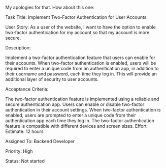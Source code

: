 My apologies for that. How about this one:

Task Title: Implement Two-Factor Authentication for User Accounts

User Story: As a user of the website, I want to have the option to enable two-factor authentication for my account so that my account is more secure.

Description:

Implement a two-factor authentication feature that users can enable for their accounts. When two-factor authentication is enabled, users will be required to enter a unique code from an authentication app, in addition to their username and password, each time they log in. This will provide an additional layer of security to user accounts.

Acceptance Criteria:

The two-factor authentication feature is implemented using a reliable and secure authentication app.
Users can enable or disable two-factor authentication in their account settings.
When two-factor authentication is enabled, users are prompted to enter a unique code from their authentication app each time they log in.
The two-factor authentication feature is compatible with different devices and screen sizes.
Effort Estimate: 12 hours

Assigned To: Backend Developer

Priority: High

Status: Not started